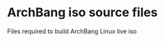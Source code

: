 ArchBang iso source files
=========================

Files required to build ArchBang Linux live iso
